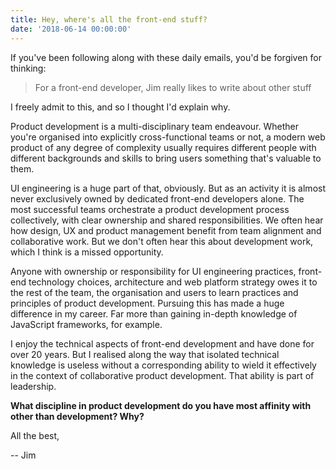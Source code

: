 ```yaml
---
title: Hey, where's all the front-end stuff?
date: '2018-06-14 00:00:00'
---
```


If you've been following along with these daily emails, you'd be forgiven for thinking:

> For a front-end developer, Jim really likes to write about other stuff

I freely admit to this, and so I thought I'd explain why.

Product development is a multi-disciplinary team endeavour. Whether you're organised into explicitly cross-functional teams or not, a modern web product of any degree of complexity usually requires different people with different backgrounds and skills to bring users something that's valuable to them.

UI engineering is a huge part of that, obviously. But as an activity it is almost never exclusively owned by dedicated front-end developers alone. The most successful teams orchestrate a product development process collectively, with clear ownership and shared responsibilities. We often hear how design, UX and product management benefit from team alignment and collaborative work. But we don't often hear this about development work, which I think is a missed opportunity.

Anyone with ownership or responsibility for UI engineering practices, front-end technology choices, architecture and web platform strategy owes it to the rest of the team, the organisation and users to learn practices and principles of product development. Pursuing this has made a huge difference in my career. Far more than gaining in-depth knowledge of JavaScript frameworks, for example.

I enjoy the technical aspects of front-end development and have done for over 20 years. But I realised along the way that isolated technical knowledge is useless without a corresponding ability to wield it effectively in the context of collaborative product development. That ability is part of leadership.

__What discipline in product development do you have most affinity with other than development? Why?__

All the best,

-- Jim
